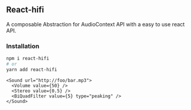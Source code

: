 ## React-hifi

A composable Abstraction for AudioContext API with a easy to use react API.

### Installation

```bash
npm i react-hifi
# or
yarn add react-hifi
```

```tsx
<Sound url="http://foo/bar.mp3">
  <Volume value={50} />
  <Stereo value={0.5} />
  <BiQuadFilter value={5} type="peaking" />
</Sound>
```

